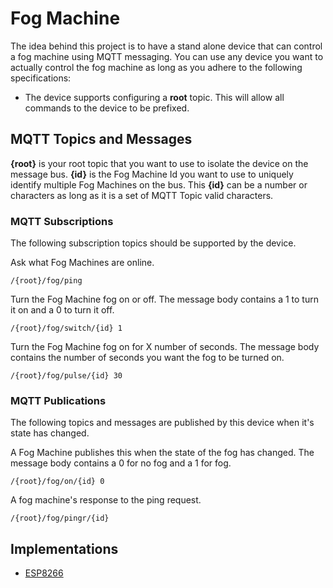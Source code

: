# Fog Machine
The idea behind this project is to have a stand alone device that can control a fog machine using MQTT messaging.  You can use any device you want 
to actually control the fog machine as long as you adhere to the following specifications: 

* The device supports configuring a **root** topic.  This will allow all commands to the device to be prefixed.

## MQTT Topics and Messages

**{root}** is your root topic that you want to use to isolate the device on the message bus. 
**{id}** is the Fog Machine Id you want to use to uniquely identify multiple Fog Machines on the bus.  This **{id}** can be a number or characters as long as it is a set of MQTT Topic valid characters.

### MQTT Subscriptions
The following subscription topics should be supported by the device.  

Ask what Fog Machines are online.  
```
/{root}/fog/ping
```

Turn the Fog Machine fog on or off.  The message body contains a 1 to turn it on and a 0 to turn it off.  
```
/{root}/fog/switch/{id} 1
```

Turn the Fog Machine fog on for X number of seconds.  The message body contains the number of seconds you want the fog to be turned on.    
```
/{root}/fog/pulse/{id} 30
```

### MQTT Publications
The following topics and messages are published by this device when it's state has changed.

A Fog Machine publishes this when the state of the fog has changed.  The message body contains a 0 for no fog and a 1 for fog.
```
/{root}/fog/on/{id} 0 
```

A fog machine's response to the ping request.
```
/{root}/fog/pingr/{id} 
```

## Implementations 
* [ESP8266](ESP8266/)
